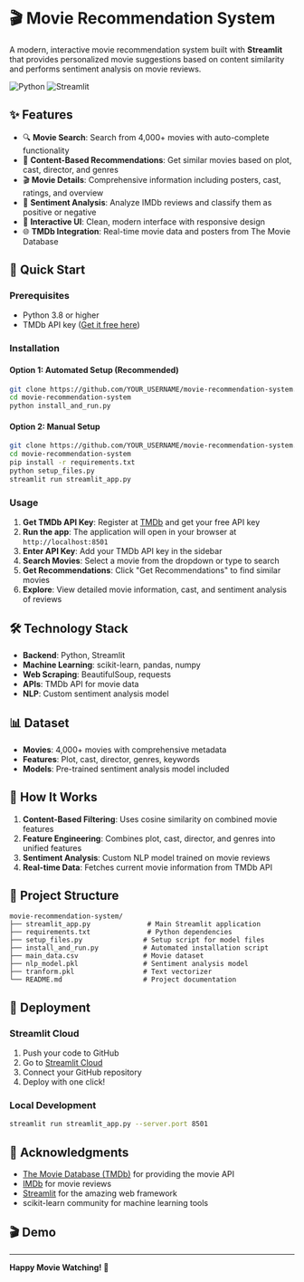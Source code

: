 # 🎬 Movie Recommendation System

A modern, interactive movie recommendation system built with **Streamlit** that provides personalized movie suggestions based on content similarity and performs sentiment analysis on movie reviews.

![Python](https://img.shields.io/badge/python-v3.8+-blue.svg)
![Streamlit](https://img.shields.io/badge/streamlit-v1.28.0-red.svg)

## ✨ Features

- 🔍 **Movie Search**: Search from 4,000+ movies with auto-complete functionality
- 🎯 **Content-Based Recommendations**: Get similar movies based on plot, cast, director, and genres
- 🎬 **Movie Details**: Comprehensive information including posters, cast, ratings, and overview
- 📝 **Sentiment Analysis**: Analyze IMDb reviews and classify them as positive or negative
- 🎨 **Interactive UI**: Clean, modern interface with responsive design
- 🌐 **TMDb Integration**: Real-time movie data and posters from The Movie Database

## 🚀 Quick Start

### Prerequisites

- Python 3.8 or higher
- TMDb API key ([Get it free here](https://www.themoviedb.org/settings/api))

### Installation

#### Option 1: Automated Setup (Recommended)
```bash
git clone https://github.com/YOUR_USERNAME/movie-recommendation-system.git
cd movie-recommendation-system
python install_and_run.py
```

#### Option 2: Manual Setup
```bash
git clone https://github.com/YOUR_USERNAME/movie-recommendation-system.git
cd movie-recommendation-system
pip install -r requirements.txt
python setup_files.py
streamlit run streamlit_app.py
```

### Usage

1. **Get TMDb API Key**: Register at [TMDb](https://www.themoviedb.org/) and get your free API key
2. **Run the app**: The application will open in your browser at `http://localhost:8501`
3. **Enter API Key**: Add your TMDb API key in the sidebar
4. **Search Movies**: Select a movie from the dropdown or type to search
5. **Get Recommendations**: Click "Get Recommendations" to find similar movies
6. **Explore**: View detailed movie information, cast, and sentiment analysis of reviews

## 🛠️ Technology Stack

- **Backend**: Python, Streamlit
- **Machine Learning**: scikit-learn, pandas, numpy
- **Web Scraping**: BeautifulSoup, requests
- **APIs**: TMDb API for movie data
- **NLP**: Custom sentiment analysis model

## 📊 Dataset

- **Movies**: 4,000+ movies with comprehensive metadata
- **Features**: Plot, cast, director, genres, keywords
- **Models**: Pre-trained sentiment analysis model included

## 🎯 How It Works

1. **Content-Based Filtering**: Uses cosine similarity on combined movie features
2. **Feature Engineering**: Combines plot, cast, director, and genres into unified features
3. **Sentiment Analysis**: Custom NLP model trained on movie reviews
4. **Real-time Data**: Fetches current movie information from TMDb API

## 📁 Project Structure

```
movie-recommendation-system/
├── streamlit_app.py              # Main Streamlit application
├── requirements.txt              # Python dependencies
├── setup_files.py               # Setup script for model files
├── install_and_run.py           # Automated installation script
├── main_data.csv                # Movie dataset
├── nlp_model.pkl                # Sentiment analysis model
├── tranform.pkl                 # Text vectorizer
└── README.md                    # Project documentation
```

## 🚀 Deployment

### Streamlit Cloud
1. Push your code to GitHub
2. Go to [Streamlit Cloud](https://streamlit.io/cloud)
3. Connect your GitHub repository
4. Deploy with one click!

### Local Development
```bash
streamlit run streamlit_app.py --server.port 8501
```

## 🙏 Acknowledgments

- [The Movie Database (TMDb)](https://www.themoviedb.org/) for providing the movie API
- [IMDb](https://www.imdb.com/) for movie reviews
- [Streamlit](https://streamlit.io/) for the amazing web framework
- scikit-learn community for machine learning tools
## 🎬 Demo

---

**Happy Movie Watching! 🍿** 
